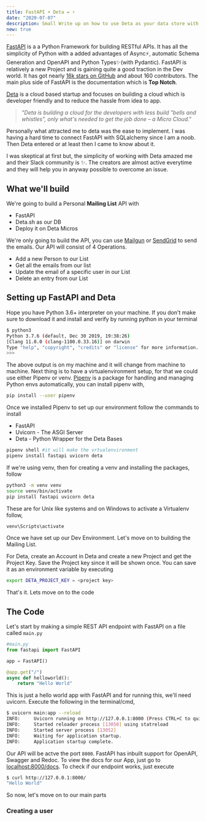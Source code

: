 ```yaml
---
title: FastAPI + Deta = ⚡️
date: "2020-07-07"
description: Small Write up on how to use Deta as your data store with FastAPI
new: true 
---
```

[FastAPI](https://fastapi.tiangolo.com/) is a a Python Framework for building RESTful APIs. It has all the simplicity of Python with a added advantages of Async⚡️, automatic Schema Generation and OpenAPI and Python Types✨(with Pydantic). FastAPI is relatively a new Project and is gaining quite a good traction in the Dev world. It has got nearly [16k stars on GitHub](https://github.com/tiangolo/fastapi) and about 160 contributors. The main plus side of FastAPI is the documentation which is **Top Notch**.

[Deta](https://deta.sh) is a cloud based startup and focuses on building a cloud which is developer friendly and to reduce the hassle from idea to app.

> *"Deta is building a cloud for the developers with less build "bells and whistles", only what's needed to get the job done – a Micro Cloud."*

Personally what attracted me to deta was the ease to implement. I was having a hard time to connect FastAPI with SQLalchemy since I am a noob. Then Deta entered or at least then I came to know about it.

I was skeptical at first but, the simplicity of working with Deta amazed me and their Slack community is ✨. The creators are almost active everytime and they will help you in anyway possible to overcome an issue.

## What we'll build
We're going to build a Personal **Mailing List** API with 

- FastAPI
- Deta.sh as our DB
- Deploy it on Deta Micros
 
We're only going to build the API, you can use [Mailgun](https://www.mailgun.com/) or [SendGrid](https://sendgrid.com/) to send the emails. Our API will consist of 4 Operations.

- Add a new Person to our List
- Get all the emails from our list
- Update the email of a specific user in our List
- Delete an entry from our List

## Setting up FastAPI and Deta

Hope you have Python 3.6+ interpreter on your machine. If you don't make sure to download it and install and verify by running python in your terminal

```bash
$ python3
Python 3.7.6 (default, Dec 30 2019, 19:38:26)
[Clang 11.0.0 (clang-1100.0.33.16)] on darwin
Type "help", "copyright", "credits" or "license" for more information.
>>>
```

The above output is on my machine and it will change from machine to machine.
Next thing is to have a virtualenvironment setup, for that we could use either Pipenv or venv. [Pipenv](https://pipenv-fork.readthedocs.io/en/latest/) is a package for handling and managing Python envs automatically, you can install pipenv with,

```bash
pip install --user pipenv
```

Once we installed Pipenv to set up our environment follow the commands to install

- FastAPI
- Uvicorn - The ASGI Server
- Deta - Python Wrapper for the Deta Bases

```bash
pipenv shell #it will make the vrtualenvironment
pipenv install fastapi uvicorn deta
```

If we're using venv, then for creating a venv and installing the packages, follow

```bash
python3 -m venv venv
source venv/bin/activate
pip install fastapi uvicorn deta
```

These are for Unix like systems and on Windows to activate a Virtualenv follow,

```bash
venv\Scripts\activate

```

Once we have set up our Dev Environment. Let's move on to building the Mailing List.

For Deta, create an Account in Deta and create a new Project and get the Project Key. Save the Project key since it will be shown once. You can save it as an environment variable by executing

```bash
export DETA_PROJECT_KEY = <project key>
```
That's it. Lets move on to the code

## The Code

Let's start by making a simple REST API endpoint with FastAPI on a file called `main.py`

```py
#main.py
from fastapi import FastAPI

app = FastAPI()

@app.get("/")
async def helloworld():
    return "Hello World"
```

This is just a hello world app with FastAPI and for running this, we'll need uvicorn. Execute the following in the terminal/cmd,

```bash
$ uvicorn main:app --reload
INFO:     Uvicorn running on http://127.0.0.1:8000 (Press CTRL+C to quit)
INFO:     Started reloader process [13050] using statreload
INFO:     Started server process [13052]
INFO:     Waiting for application startup.
INFO:     Application startup complete.
```

Our API will be actve the port `8000`. FastAPI has inbuilt support for OpenAPI, Swagger and Redoc. To view the docs for our App, just go to [localhost:8000/docs](localhost:8000/docs). To check if our endpoint works, just execute

```bash
$ curl http://127.0.0.1:8000/
"Hello World"
```

So now, let's move on to our main parts

### Creating a user